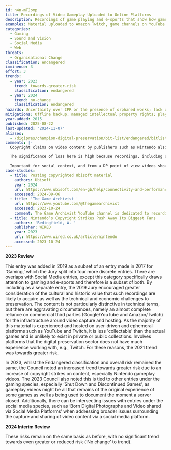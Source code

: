 ```yaml
---
id: n4n-mTJomp
title: Recordings of Video Gameplay Uploaded to Online Platforms
description: Recordings of game playing and e-sports that show how games are experienced and played, especially multi-user online games and tournaments.
examples: Material uploaded to Amazon Twitch, game channels on YouTube and other playback services
categories:
  - Gaming
  - Sound and Vision
  - Social Media
  - Web
threats:
  - Organisational Change
classification: endangered
imminence: 3
effort: 3
trends:
  - year: 2023
    trend: towards-greater-risk
    classification: endangered
  - year: 2024
    trend: no-change
    classification: endangered
hazards: Uncertainty over IPR or the presence of orphaned works; lack of offline backup; changing business model of providers; limited recognition of the cultural and historic value of game play; over-dependence on goodwill subsidy of an ad-hoc community; lack of preservation know-how at service providers; dependency on bespoke hardware or interfaces; DMCA takedowns
mitigations: Offline backup; managed intellectual property rights; players and audiences invested in data
year-added: 2015
published: 2025-08-22
last-updated: "2024-11-07"
aliases:
  - /digipres/champion-digital-preservation/bit-list/endangered/bitlist-recordings-of-video-game-play
comments: |-
  Copyright claims on video content by publishers such as Nintendo also complicate things. One example of major copyright claims affecting content creators has been Nintendo issuing copyright strikes on a Legend of Zelda: Breath of the Wild video due to its demonstration of a fan-made mod and, once the issue had been raised, more copyright strikes were issued on Legend of Zelda: Breath of the Wild videos that did not contain footage of the mod. In other cases, content creators have had to deal with copyright strikes being issued due to the in-game music.

  The significance of loss here is high because recordings, including commentary, and onscreen interactions with other players, seem likely to be the best way of preserving the experience of playing certain games at certain times. We are familiar with the challenges of preserving video, but we need to think about how established approaches will work in the context of the aggravating circumstances outlined above. There is a degree of urgency associated with working out how (legally and technically) preserving the materials that they hold may be preserved.

  Important for social context, and from a DP point of view videos should not be too hard, but if we are capturing the experience to inform digital preservation actions and intents, then do not these videos exist in places such as YouTube and wouldn't they be brought in as part of the 'documentary' evidence of DP actions taken on the game or sports that have come into the archive?
case-studies:
  - title: Posting copyrighted Ubisoft material
    authors: Ubisoft
    year: 2024
    url: https://www.ubisoft.com/en-gb/help/connectivity-and-performance/article/posting-copyrighted-ubisoft-material/000062649
    accessed: 2024-09-06
  - title: 'The Game Archivist '
    url: https://www.youtube.com/@thegamearchivist
    accessed: 2023-10-24
    comment: The Game Archivist YouTube channel is dedicated to recording full gameplay videos with no commentary to “keep their experience preserved”.
  - title: Nintendo’s Copyright Strikes Push Away Its Biggest Fans
    authors: 'Bedingfield, W. '
    publisher: WIRED
    year: 2023
    url: https://www.wired.co.uk/article/nintendo
    accessed: 2023-10-24
---
```

**2023 Review**

This entry was added in 2019 as a subset of an entry made in 2017 for ‘Gaming,’ which the Jury split into four more discrete entries. There are overlaps with Social Media entries, except this category specifically draws attention to gaming and e-sports and therefore is a subset of both. By including as a separate entry, the 2019 Jury encouraged greater consideration of the cultural and historic value that such recordings are likely to acquire as well as the technical and economic challenges to preservation. The content is not particularly distinctive in technical terms, but there are aggravating circumstances, namely an almost complete reliance on commercial third parties (Google/YouTube and Amazon/Twitch) for the infrastructure around video capture and hosting. As the majority of this material is experienced and hosted on user-driven and ephemeral platforms such as YouTube and Twitch, it is less 'collectable' than the actual games and is unlikely to exist in private or public collections. Involves platforms that the digital preservation sector does not have much experience working with, e.g., Twitch. For these reasons, the 2021 trend was towards greater risk.

In 2023, whilst the Endangered classification and overall risk remained the same, the Council noted an increased trend towards greater risk due to an increase of copyright strikes on content, especially Nintendo gameplay videos. The 2023 Council also noted this is tied to other entries under the gaming species, especially ‘Shut Down and Discontinued Games’, as gameplay videos might be all that remains of the original experience of some games as well as being used to document the moment a server closed. Additionally, there can be intersecting issues with entries under the social media species, such as ‘Born Digital Photographs and Video shared via Social Media Platforms’ when addressing broader issues surrounding the capture and sharing of video content via a social media platform.

**2024 Interim Review**

These risks remain on the same basis as before, with no significant trend towards even greater or reduced risk (‘No change’ to trend).
